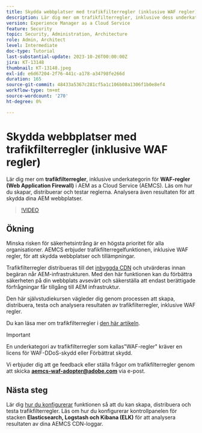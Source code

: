 ```yaml
---
title: Skydda webbplatser med trafikfilterregler (inklusive WAF regler)
description: Lär dig mer om trafikfilterregler, inklusive dess underkategori av WAF-regler (Web Application Firewall). Skapa, distribuera och testa reglerna. Analysera även resultaten för att skydda dina AEM webbplatser.
version: Experience Manager as a Cloud Service
feature: Security
topic: Security, Administration, Architecture
role: Admin, Architect
level: Intermediate
doc-type: Tutorial
last-substantial-update: 2023-10-26T00:00:00Z
jira: KT-13148
thumbnail: KT-13148.jpeg
exl-id: e6d67204-2f76-441c-a178-a34798fe266d
duration: 165
source-git-commit: 48433a5367c281cf5a1c106b08a1306f1b0e8ef4
workflow-type: tm+mt
source-wordcount: '270'
ht-degree: 0%

---
```


# Skydda webbplatser med trafikfilterregler (inklusive WAF regler)

Lär dig mer om **trafikfilterregler**, inklusive underkategorin för **WAF-regler (Web Application Firewall)** i AEM as a Cloud Service (AEMCS). Läs om hur du skapar, distribuerar och testar reglerna. Analysera även resultaten för att skydda dina AEM webbplatser.

>[!VIDEO](https://video.tv.adobe.com/v/3425401?quality=12&learn=on)

## Ökning

Minska risken för säkerhetsintrång är en högsta prioritet för alla organisationer. AEMCS erbjuder trafikfilterregelfunktionen, inklusive WAF regler, för att skydda webbplatser och tillämpningar.

Trafikfilterregler distribueras till det [inbyggda CDN](https://experienceleague.adobe.com/docs/experience-manager-cloud-service/content/implementing/content-delivery/cdn.html?lang=sv-SE) och utvärderas innan begäran når AEM-infrastrukturen. Med den här funktionen kan du förbättra säkerheten på din webbplats avsevärt och säkerställa att endast berättigade förfrågningar får tillgång till AEM infrastruktur.

Den här självstudiekursen vägleder dig genom processen att skapa, distribuera, testa och analysera resultaten av trafikfilterregler, inklusive WAF regler.

Du kan läsa mer om trafikfilterregler i [den här artikeln](https://experienceleague.adobe.com/docs/experience-manager-cloud-service/content/security/traffic-filter-rules-including-waf.html?lang=sv-SE).

>[!IMPORTANT]
>
> En underkategori av trafikfilterregler som kallas&quot;WAF-regler&quot; kräver en licens för WAF-DDoS-skydd eller Förbättrat skydd.

Vi erbjuder dig att ge feedback eller ställa frågor om trafikfilterregler genom att skicka **aemcs-waf-adopter@adobe.com** via e-post.

## Nästa steg

Lär dig [hur du konfigurerar](./how-to-setup.md) funktionen så att du kan skapa, distribuera och testa trafikfilterregler. Läs om hur du konfigurerar kontrollpanelen för stacken **Elasticsearch, Logstash och Kibana (ELK)** för att analysera resultaten av dina AEMCS CDN-loggar.



